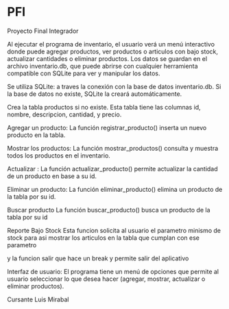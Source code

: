# PFI
Proyecto Final Integrador


Al ejecutar el programa de inventario, el usuario verá un menú interactivo donde puede agregar productos, ver productos o articulos con bajo stock, actualizar cantidades o eliminar productos.
Los datos se guardan en el archivo inventario.db, que puede abrirse con cualquier herramienta compatible con SQLite para ver y manipular los datos.


Se utiliza SQLite: a traves la conexión con la base de datos inventario.db. Si la base de datos no existe, SQLite la creará automáticamente.

Crea la tabla productos si no existe. Esta tabla tiene las columnas id, nombre, descripcion, cantidad, y precio.

Agregar un producto:
  La función registrar_producto() inserta un nuevo producto en la tabla.

Mostrar los productos:
  La función mostrar_productos() consulta y muestra todos los productos en el inventario.

Actualizar :
  	La función actualizar_producto() permite actualizar la cantidad de un producto en base a su id.

Eliminar un producto:
  	La función eliminar_producto() elimina un producto de la tabla por su id.

Buscar producto
	La función buscar_producto() busca un producto de la tabla por su id

Reporte Bajo Stock
Esta funcion solicita al usuario el parametro minismo de stock para asi mostrar los articulos en la tabla que cumplan con ese parametro

y la funcion salir que hace un break y permite salir del aplicativo

Interfaz de usuario:
	El programa tiene un menú de opciones que permite al usuario seleccionar lo que desea hacer (agregar, mostrar, actualizar o eliminar productos).


Cursante Luis Mirabal
